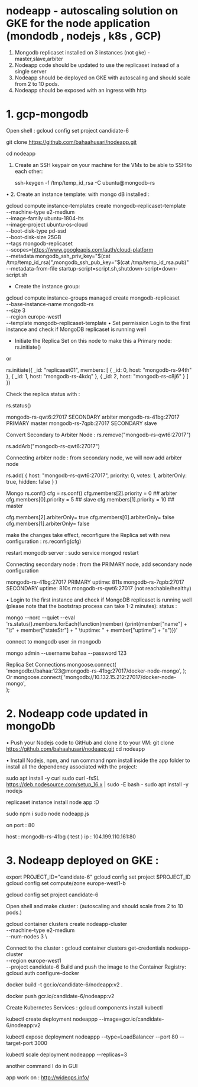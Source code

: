 # nodeapp  - autoscaling solution on GKE for the node application  (mondodb , nodejs , k8s , GCP)

1. Mongodb replicaset installed on 3 instances (not gke) - master,slave,arbiter
2. Nodeapp code should be updated to use the replicaset instead of a single server
3. Nodeapp should be deployed on GKE with autoscaling and should scale from 2 to 10 pods.
4. Nodeapp should be exposed with an ingress with http


# 1. gcp-mongodb
Open shell :
gcloud config set project candidate-6

git clone https://github.com/bahaahusari/nodeapp.git

cd nodeapp
1.	Create an SSH keypair on your machine for the VMs to be able to SSH to each other:

	ssh-keygen -f /tmp/temp_id_rsa -C ubuntu@mongodb-rs

•	2. Create an instance template: with mongo dB installed :

gcloud compute instance-templates create mongodb-replicaset-template \
    --machine-type e2-medium\
    --image-family ubuntu-1804-lts \
    --image-project ubuntu-os-cloud \
    --boot-disk-type pd-ssd \
    --boot-disk-size 25GB \
    --tags mongodb-replicaset \
	   --scopes=https://www.googleapis.com/auth/cloud-platform \
    --metadata mongodb_ssh_priv_key="$(cat /tmp/temp_id_rsa)",mongodb_ssh_pub_key="$(cat /tmp/temp_id_rsa.pub)" \
    --metadata-from-file startup-script=script.sh,shutdown-script=down-script.sh

* Create the instance group:


gcloud compute instance-groups managed create mongodb-replicaset \
    --base-instance-name mongodb-rs\
    --size 3 \
    --region europe-west1 \
    --template mongodb-replicaset-template
•	Set permission Login to the first instance and check if MongoDB replicaset is running well
- Initiate the Replica Set on this node to make this a Primary node:
rs.initiate()

or

rs.initiate({
_id: "replicaset01",
members: [
{ _id: 0, host: "mongodb-rs-94th" },
{ _id: 1, host: "mongodb-rs-4kdq" },
{ _id: 2, host: "mongodb-rs-c8j6" }
]
})

Check the replica status with :

rs.status()

mongodb-rs-qwt6:27017   SECONDARY       arbiter
mongodb-rs-41bg:27017   PRIMARY         master
mongodb-rs-7qpb:27017   SECONDARY  slave




Convert Secondary to Arbiter Node : 
rs.remove("mongodb-rs-qwt6:27017")

rs.addArb("mongodb-rs-qwt6:27017")

Connecting arbiter node : from secondary node, we will now add arbiter node

rs.add( { host: "mongodb-rs-qwt6:27017", priority: 0, votes: 1, arbiterOnly: true, hidden: false } )



Mongo 
rs.conf()
cfg = rs.conf()
cfg.members[2].priority = 0  ## arbiter
cfg.members[0].priority = 5   ## slave
cfg.members[1].priority = 10   ## master

cfg.members[2].arbiterOnly= true
cfg.members[0].arbiterOnly= false
cfg.members[1].arbiterOnly= false

make the changes take effect, reconfigure the Replica set with new configuration :
rs.reconfig(cfg)

restart mongodb server :
sudo service mongod restart

Connecting secondary node : from the PRIMARY node, add secondary node configuration

mongodb-rs-41bg:27017   PRIMARY         uptime: 811s
mongodb-rs-7qpb:27017   SECONDARY       uptime: 810s
mongodb-rs-qwt6:27017   (not reachable/healthy)   

•	Login to the first instance and check if MongoDB replicaset is running well (please note that the bootstrap process can take 1-2 minutes):
status :

mongo --norc --quiet --eval 'rs.status().members.forEach(function(member) {print(member["name"] + "\t" + member["stateStr"] + "  \tuptime: " + member["uptime"] + "s")})'



connect to mongodb user :in mongodb 

mongo admin --username bahaa --password 123

Replica Set Connections
mongoose.connect(
'mongodb://bahaa:123@mongodb-rs-41bg:27017/docker-node-mongo',
);
Or 
mongoose.connect(
 'mongodb://10.132.15.212:27017/docker-node-mongo',   
);


# 2. Nodeapp code updated in mongoDb

•	Push your Nodejs code to GitHub and clone it to your VM:
git clone https://github.com/bahaahusari/nodeapp.git
cd nodeapp

•	Install Nodejs, npm, and run command npm install inside the app folder to install all the dependency associated with the project:

sudo apt install -y curl
sudo curl -fsSL https://deb.nodesource.com/setup_16.x | sudo -E bash -
sudo apt install -y nodejs

replicaset instance install node app :D

sudo npm i 
sudo node nodeapp.js

on port : 80

host : mongodb-rs-41bg   (      test  )
ip : 104.199.110.161:80  


#  3. Nodeapp deployed on GKE :
export PROJECT_ID="candidate-6"
gcloud config set project $PROJECT_ID
gcloud config set compute/zone europe-west1-b

gcloud config set project candidate-6

Open shell and make cluster :  (autoscaling and should scale from 2 to 10 pods.)

gcloud container clusters create nodeapp-cluster \
	--machine-type e2-medium \
	--num-nodes 3 \

Connect to the cluster :
gcloud container clusters get-credentials nodeapp-cluster \
--region europe-west1 \
--project candidate-6
Build and push the image to the Container Registry:
gcloud auth configure-docker

docker build -t gcr.io/candidate-6/nodeapp:v2 .

docker push gcr.io/candidate-6/nodeapp:v2

Create Kubernetes Services :
gcloud components install kubectl

kubectl create deployment nodeappp --image=gcr.io/candidate-6/nodeapp:v2

kubectl expose deployment nodeappp --type=LoadBalancer --port 80 --target-port 3000

kubectl scale deployment nodeappp --replicas=3


another command I do in GUI

app work on :        http://wideops.info/
 
